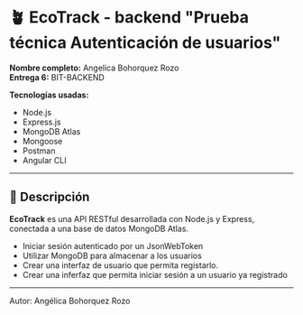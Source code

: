 # 🪴 EcoTrack - backend "Prueba técnica Autenticación de usuarios"

**Nombre completo:** Angelica Bohorquez Rozo  
**Entrega 6:** BIT-BACKEND  

**Tecnologías usadas:** 
- Node.js
- Express.js
- MongoDB Atlas
- Mongoose
- Postman
- Angular CLI

---
## 📌 Descripción

**EcoTrack** es una API RESTful desarrollada con Node.js y Express, conectada a una base de datos MongoDB Atlas.
-  Iniciar sesión autenticado por un JsonWebToken
-  Utilizar MongoDB para almacenar a los usuarios
-  Crear una interfaz de usuario que permita registarlo.
-  Crear una inferfaz que permita iniciar sesión a un usuario ya
 registrado

---
Autor: Angélica Bohorquez Rozo
